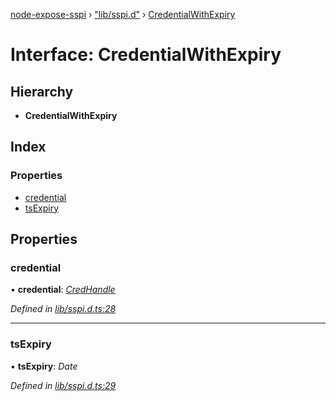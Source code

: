 [node-expose-sspi](../README.md) › ["lib/sspi.d"](../modules/_lib_sspi_d_.md) › [CredentialWithExpiry](_lib_sspi_d_.credentialwithexpiry.md)

# Interface: CredentialWithExpiry

## Hierarchy

* **CredentialWithExpiry**

## Index

### Properties

* [credential](_lib_sspi_d_.credentialwithexpiry.md#credential)
* [tsExpiry](_lib_sspi_d_.credentialwithexpiry.md#tsexpiry)

## Properties

###  credential

• **credential**: *[CredHandle](_lib_sspi_d_.credhandle.md)*

*Defined in [lib/sspi.d.ts:28](https://github.com/jlguenego/node-expose-sspi/blob/cd3b9de/lib/sspi.d.ts#L28)*

___

###  tsExpiry

• **tsExpiry**: *Date*

*Defined in [lib/sspi.d.ts:29](https://github.com/jlguenego/node-expose-sspi/blob/cd3b9de/lib/sspi.d.ts#L29)*
